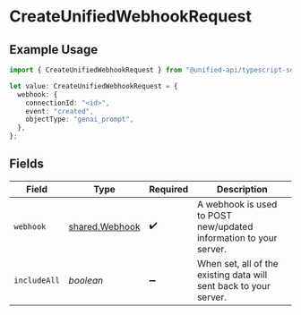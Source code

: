 # CreateUnifiedWebhookRequest

## Example Usage

```typescript
import { CreateUnifiedWebhookRequest } from "@unified-api/typescript-sdk/sdk/models/operations";

let value: CreateUnifiedWebhookRequest = {
  webhook: {
    connectionId: "<id>",
    event: "created",
    objectType: "genai_prompt",
  },
};
```

## Fields

| Field                                                             | Type                                                              | Required                                                          | Description                                                       |
| ----------------------------------------------------------------- | ----------------------------------------------------------------- | ----------------------------------------------------------------- | ----------------------------------------------------------------- |
| `webhook`                                                         | [shared.Webhook](../../../sdk/models/shared/webhook.md)           | :heavy_check_mark:                                                | A webhook is used to POST new/updated information to your server. |
| `includeAll`                                                      | *boolean*                                                         | :heavy_minus_sign:                                                | When set, all of the existing data will sent back to your server. |